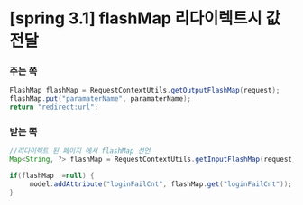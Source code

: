 # [spring 3.1] flashMap 리다이렉트시 값 전달

### 주는 쪽
```java
FlashMap flashMap = RequestContextUtils.getOutputFlashMap(request);
flashMap.put("paramaterName", paramaterName);
return "redirect:url";
```

### 받는 쪽

```java
//리다이렉트 된 페이지 에서 flashMap 선언
Map<String, ?> flashMap = RequestContextUtils.getInputFlashMap(request);

if(flashMap !=null) {  
     model.addAttribute("loginFailCnt", flashMap.get("loginFailCnt"));
}
```
